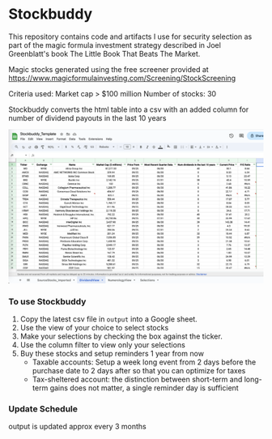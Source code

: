 # Stockbuddy

This repository contains code and artifacts I use for security selection as part of the magic formula investment strategy described in Joel Greenblatt's book The Little Book That Beats The Market.

Magic stocks generated using the free screener provided at 
https://www.magicformulainvesting.com/Screening/StockScreening

Criteria used:
Market cap > $100 million
Number of stocks: 30

Stockbuddy converts the html table into a csv with an added column for number of dividend payouts in the last 10 years

![alt text](image.png)

### To use Stockbuddy
1. Copy the latest csv file in `output` into a Google sheet.
3. Use the view of your choice to select stocks
4. Make your selections by checking the box against the ticker.
5. Use the column filter to view only your selections
6. Buy these stocks and setup reminders 1 year from now
    - Taxable accounts: Setup a week long event from 2 days before the purchase date to 2 days after so that you can optimize for taxes
    - Tax-sheltered account: the distinction between short-term and long-term gains does not matter, a single reminder day is sufficient

### Update Schedule
output is updated approx every 3 months
